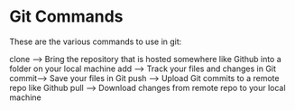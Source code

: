 # Git Commands

These are the various commands to use in git:

clone --> Bring the repository that is hosted somewhere like Github into  a folder on your local machine
add   --> Track your files and changes in Git
commit--> Save your files in Git
push  --> Upload Git commits to a remote repo like Github
pull  --> Download changes from remote repo to your local machine
